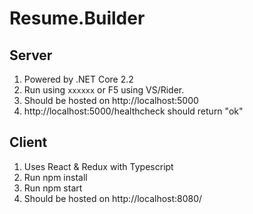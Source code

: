 # Resume.Builder

## Server
1. Powered by .NET Core 2.2
2. Run using `xxxxxx` or F5 using VS/Rider.
3. Should be hosted on http://localhost:5000
4. http://localhost:5000/healthcheck should return "ok"

## Client
1. Uses React & Redux with Typescript
2. Run npm install
3. Run npm start
4. Should be hosted on http://localhost:8080/

